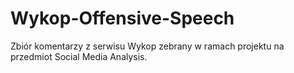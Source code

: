 # Wykop-Offensive-Speech

Zbiór komentarzy z serwisu Wykop zebrany w ramach projektu na przedmiot Social Media Analysis.

